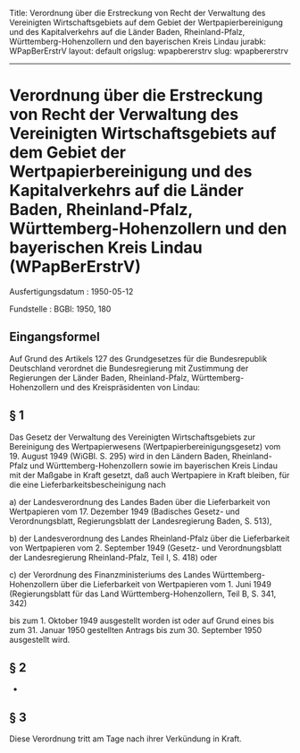 Title: Verordnung über die Erstreckung von Recht der Verwaltung des Vereinigten Wirtschaftsgebiets
  auf dem Gebiet der Wertpapierbereinigung und des Kapitalverkehrs auf die Länder
  Baden, Rheinland-Pfalz, Württemberg-Hohenzollern und den bayerischen Kreis Lindau
jurabk: WPapBerErstrV
layout: default
origslug: wpapbererstrv
slug: wpapbererstrv

---

# Verordnung über die Erstreckung von Recht der Verwaltung des Vereinigten Wirtschaftsgebiets auf dem Gebiet der Wertpapierbereinigung und des Kapitalverkehrs auf die Länder Baden, Rheinland-Pfalz, Württemberg-Hohenzollern und den bayerischen Kreis Lindau (WPapBerErstrV)

Ausfertigungsdatum
:   1950-05-12

Fundstelle
:   BGBl: 1950, 180



## Eingangsformel

Auf Grund des Artikels 127 des Grundgesetzes für die Bundesrepublik
Deutschland verordnet die Bundesregierung mit Zustimmung der
Regierungen der Länder Baden, Rheinland-Pfalz, Württemberg-
Hohenzollern und des Kreispräsidenten von Lindau:


## § 1

Das Gesetz der Verwaltung des Vereinigten Wirtschaftsgebiets zur
Bereinigung des Wertpapierwesens (Wertpapierbereinigungsgesetz) vom
19\. August 1949 (WiGBl. S. 295) wird in den Ländern Baden, Rheinland-
Pfalz und Württemberg-Hohenzollern sowie im bayerischen Kreis Lindau
mit der Maßgabe in Kraft gesetzt, daß auch Wertpapiere in Kraft
bleiben, für die eine Lieferbarkeitsbescheinigung nach

a)  der Landesverordnung des Landes Baden über die Lieferbarkeit von
    Wertpapieren vom 17. Dezember 1949 (Badisches Gesetz- und
    Verordnungsblatt, Regierungsblatt der Landesregierung Baden, S. 513),


b)  der Landesverordnung des Landes Rheinland-Pfalz über die Lieferbarkeit
    von Wertpapieren vom 2. September 1949 (Gesetz- und Verordnungsblatt
    der Landesregierung Rheinland-Pfalz, Teil I, S. 418) oder


c)  der Verordnung des Finanzministeriums des Landes Württemberg-
    Hohenzollern über die Lieferbarkeit von Wertpapieren vom 1. Juni 1949
    (Regierungsblatt für das Land Württemberg-Hohenzollern, Teil B, S.
    341, 342)



bis zum 1. Oktober 1949 ausgestellt worden ist oder auf Grund eines
bis zum 31. Januar 1950 gestellten Antrags bis zum 30. September 1950
ausgestellt wird.


## § 2

-


## § 3

Diese Verordnung tritt am Tage nach ihrer Verkündung in Kraft.

